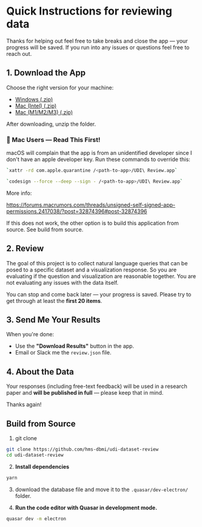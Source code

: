 # Quick Instructions for reviewing data

Thanks for helping out feel free to take breaks and close the app — your progress will be saved. If you run into any issues or questions feel free to reach out.

## 1. Download the App

Choose the right version for your machine:

- [Windows (.zip)](https://drive.google.com/file/d/1uvNfOptaGEWmxkEugZYZmwuflsbR15-u/view?usp=drive_link)
- [Mac (Intel) (.zip)](https://drive.google.com/file/d/1eLqhR7q9e1FvmPdlA6MlfhHI-41pPRY2/view?usp=drive_link)
- [Mac (M1/M2/M3) (.zip)](https://drive.google.com/file/d/16SoxnGNUqqIut2N2YMxhmhDXHC1MNHX-/view?usp=drive_link)

After downloading, unzip the folder.

### 📌 Mac Users — Read This First!

macOS will complain that the app is from an unidentified developer since I don't have an apple developer key. Run these commands to override this:

```bash
`xattr -rd com.apple.quarantine /<path-to-app>/UDI\ Review.app`

`codesign --force --deep --sign - /<path-to-app>/UDI\ Review.app`
```

More info:

https://forums.macrumors.com/threads/unsigned-self-signed-app-permissions.2417038/?post=32874396#post-32874396

If this does not work, the other option is to build this application from source. See build from source.

## 2. Review

The goal of this project is to collect natural language queries that can be posed to a specific dataset and a visualization response. So you are evaluating if the question and visualization are reasonable together. You are not evaluating any issues with the data itself.

You can stop and come back later — your progress is saved. Please try to get through at least the **first 20 items**.

## 3. Send Me Your Results

When you're done:

- Use the **"Download Results"** button in the app.
- Email or Slack me the `review.json` file.

## 4. About the Data

Your responses (including free-text feedback) will be used in a research paper and **will be published in full** — please keep that in mind.

Thanks again!

## Build from Source

1. git clone

```bash
git clone https://github.com/hms-dbmi/udi-dataset-review
cd udi-dataset-review
```

2.  **Install dependencies**

```bash
yarn
```

3. download the database file and move it to the `.quasar/dev-electron/` folder.

4. **Run the code editor with Quasar in development mode.**

```bash
quasar dev -m electron
```
